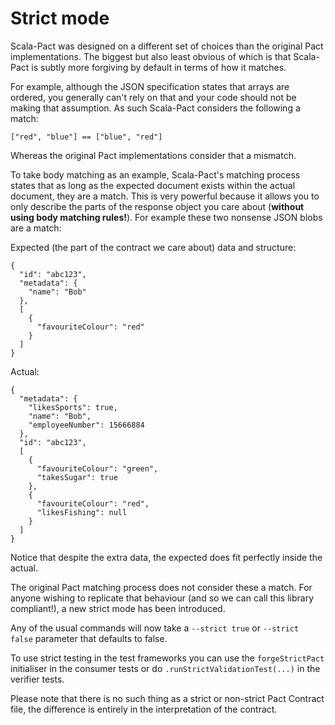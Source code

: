 
# Strict mode
Scala-Pact was designed on a different set of choices than the original Pact implementations. The biggest but also least obvious of which is that Scala-Pact is subtly more forgiving by default in terms of how it matches.

For example, although the JSON specification states that arrays are ordered, you generally can't rely on that and your code should not be making that assumption. As such Scala-Pact considers the following a match:

`["red", "blue"] == ["blue", "red"]`

Whereas the original Pact implementations consider that a mismatch.

To take body matching as an example, Scala-Pact's matching process states that as long as the expected document exists within the actual document, they are a match. This is very powerful because it allows you to only describe the parts of the response object you care about (**without using body matching rules!**). For example these two nonsense JSON blobs are a match:

Expected (the part of the contract we care about) data and structure:
```
{
  "id": "abc123",
  "metadata": {
    "name": "Bob"
  },
  [
    {
      "favouriteColour": "red"
    }
  ]
}
```

Actual:
```
{
  "metadata": {
    "likesSports": true,
    "name": "Bob",
    "employeeNumber": 15666884
  },
  "id": "abc123",
  [
    {
      "favouriteColour": "green",
      "takesSugar": true
    },
    {
      "favouriteColour": "red",
      "likesFishing": null
    }
  ]
}
```

Notice that despite the extra data, the expected does fit perfectly inside the actual.

The original Pact matching process does not consider these a match. For anyone wishing to replicate that behaviour (and so we can call this library compliant!), a new strict mode has been introduced.

Any of the usual commands will now take a `--strict true` or `--strict false` parameter that defaults to false.

To use strict testing in the test frameworks you can use the `forgeStrictPact` initialiser in the consumer tests or do `.runStrictValidationTest(...)` in the verifier tests.

Please note that there is no such thing as a strict or non-strict Pact Contract file, the difference is entirely in the interpretation of the contract.
